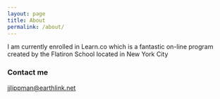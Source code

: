 ```yaml
---
layout: page
title: About
permalink: /about/
---
```


I am currently enrolled in Learn.co which is a fantastic on-line program  
created by the Flatiron School located in New York City

### Contact me

[jjlippman@earthlink.net](mailto:jjlippman@earthlink.com)
